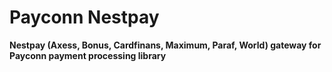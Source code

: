# Payconn Nestpay

**Nestpay (Axess, Bonus, Cardfinans, Maximum, Paraf, World) gateway for Payconn payment processing library**